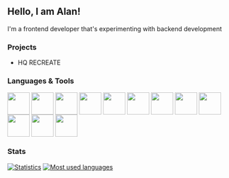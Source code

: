 ## Hello, I am Alan!

I'm a frontend developer that's experimenting with backend development

### Projects
- HQ RECREATE

### Languages & Tools

<a><img align="center" height="50" src="https://upload.wikimedia.org/wikipedia/commons/thumb/6/61/HTML5_logo_and_wordmark.svg/120px-HTML5_logo_and_wordmark.svg.png"></a>
<a><img align="center" height="50" src="https://upload.wikimedia.org/wikipedia/commons/thumb/d/d5/CSS3_logo_and_wordmark.svg/1200px-CSS3_logo_and_wordmark.svg.png"></a>
<a><img align="center" height="50" src="https://upload.wikimedia.org/wikipedia/commons/6/6a/JavaScript-logo.png"></a>
<a><img align="center" height="50" src="https://seeklogo.com/images/N/nodejs-logo-FBE122E377-seeklogo.com.png"></a> 
<a><img align="center" height="50" src="https://iconape.com/wp-content/png_logo_vector/c-sharp-c-logo.png"></a>
<a><img align="center" height="50" src="https://cdn.freebiesupply.com/logos/thumbs/2x/xamarin-logo.png"></a>
<a><img align="center" height="50" src="https://upload.wikimedia.org/wikipedia/commons/thumb/c/c3/Python-logo-notext.svg/1024px-Python-logo-notext.svg.png"></a>
<a><img align="center" height="50" src="https://upload.wikimedia.org/wikipedia/commons/6/64/Expressjs.png"></a> 
<a><img align="center" height="50" src="https://upload.wikimedia.org/wikipedia/en/thumb/1/13/Glitch_%28company%29_logo.svg/1200px-Glitch_%28company%29_logo.svg.png"></a> 
<a><img align="center" height="50" src="https://logodownload.org/wp-content/uploads/2015/05/cpanel-logo-1.png"></a> 
<a><img align="center" height="50" src="https://www.apache.org/foundation/press/kit/asf_logo.png"></a>
<a><img align="center" height="50" src="https://webassets.mongodb.com/_com_assets/cms/MongoDB_Logo_FullColorBlack_RGB-4td3yuxzjs.png"></a>

### Stats
[![Statistics](https://github-readme-stats.vercel.app/api?username=AlanMichaelsen)](https://github.com/anuraghazra/github-readme-stats)
[![Most used languages](https://github-readme-stats.vercel.app/api/top-langs/?username=AlanMichaelsen&layout=compact)](https://github.com/anuraghazra/github-readme-stats)
